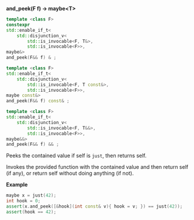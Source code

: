**and_peek(F f) -> maybe&lt;T&gt;**


```cpp
template <class F>
constexpr
std::enable_if_t<
    std::disjunction_v<
        std::is_invocable<F, T&>,
        std::is_invocable<F>>,
maybe&>
and_peek(F&& f) & ;

template <class F>
std::enable_if_t<
    std::disjunction_v<
        std::is_invocable<F, T const&>,
        std::is_invocable<F>>,
maybe const&>
and_peek(F&& f) const& ;

template <class F>
std::enable_if_t<
    std::disjunction_v<
        std::is_invocable<F, T&&>,
        std::is_invocable<F>>,
maybe&&>
and_peek(F&& f) && ;
```

Peeks the contained value if self is `just`, then returns self.

Invokes the provided function with the contained value and then return self (if any), or return self without doing anything (if not).

**Example**

```cpp
maybe x = just(42);
int hook = 0;
assert(x.and_peek([&hook](int const& v){ hook = v; }) == just(42));
assert(hook == 42);
```
